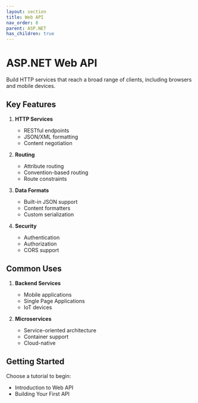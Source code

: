 ```yaml
---
layout: section
title: Web API
nav_order: 8
parent: ASP.NET
has_children: true
---
```


# ASP.NET Web API

Build HTTP services that reach a broad range of clients, including browsers and mobile devices.

## Key Features

1. **HTTP Services**
   - RESTful endpoints
   - JSON/XML formatting
   - Content negotiation

2. **Routing**
   - Attribute routing
   - Convention-based routing
   - Route constraints

3. **Data Formats**
   - Built-in JSON support
   - Content formatters
   - Custom serialization

4. **Security**
   - Authentication
   - Authorization
   - CORS support

## Common Uses

1. **Backend Services**
   - Mobile applications
   - Single Page Applications
   - IoT devices

2. **Microservices**
   - Service-oriented architecture
   - Container support
   - Cloud-native

## Getting Started
Choose a tutorial to begin:
- Introduction to Web API
- Building Your First API
